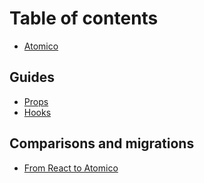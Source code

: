 # Table of contents

* [Atomico](README.md)

## Guides

* [Props](guides/props.md)
* [Hooks](guides/hooks.md)

## Comparisons and migrations

* [From React to Atomico](comparisons-and-migrations/from-react-to-atomico.md)

